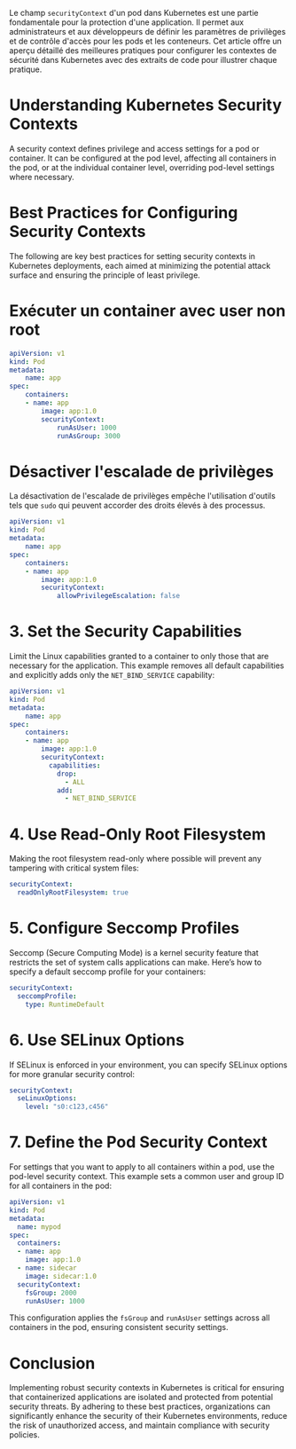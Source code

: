 
Le champ `securityContext` d'un pod dans Kubernetes est une partie fondamentale pour la protection d'une application. Il permet aux administrateurs et aux développeurs de définir les paramètres de privilèges et de contrôle d'accès pour les pods et les conteneurs. Cet article offre un aperçu détaillé des meilleures pratiques pour configurer les contextes de sécurité dans Kubernetes avec des extraits de code pour illustrer chaque pratique.

# Understanding Kubernetes Security Contexts

A security context defines privilege and access settings for a pod or container. It can be configured at the pod level, affecting all containers in the pod, or at the individual container level, overriding pod-level settings where necessary.

# Best Practices for Configuring Security Contexts

The following are key best practices for setting security contexts in Kubernetes deployments, each aimed at minimizing the potential attack surface and ensuring the principle of least privilege.

# Exécuter un container avec user non root

```yaml title:"pod.yaml"
apiVersion: v1
kind: Pod
metadata:
	name: app
spec:
	containers:
	- name: app
		image: app:1.0
		securityContext:
			runAsUser: 1000
			runAsGroup: 3000
```

# Désactiver l'escalade de privilèges 

La désactivation de l'escalade de privilèges empêche l'utilisation d'outils tels que `sudo` qui peuvent accorder des droits élevés à des processus.

```yaml title:"pod.yaml"
apiVersion: v1  
kind: Pod  
metadata:  
	name: app 
spec:  
	containers:  
	- name: app  
		image: app:1.0  
		securityContext:  
			allowPrivilegeEscalation: false
```

# 3. Set the Security Capabilities

Limit the Linux capabilities granted to a container to only those that are necessary for the application. This example removes all default capabilities and explicitly adds only the  `NET_BIND_SERVICE`  capability:

```yaml
apiVersion: v1  
kind: Pod  
metadata:  
	name: app 
spec:  
	containers:  
	- name: app  
		image: app:1.0  
		securityContext:
		  capabilities:
		    drop:
		      - ALL
		    add:
		      - NET_BIND_SERVICE
```

# 4. Use Read-Only Root Filesystem

Making the root filesystem read-only where possible will prevent any tampering with critical system files:

```yaml
securityContext:
  readOnlyRootFilesystem: true
```

# 5. Configure Seccomp Profiles

Seccomp (Secure Computing Mode) is a kernel security feature that restricts the set of system calls applications can make. Here’s how to specify a default seccomp profile for your containers:

```yaml
securityContext:
  seccompProfile:
    type: RuntimeDefault
```

# 6. Use SELinux Options

If SELinux is enforced in your environment, you can specify SELinux options for more granular security control:

```yaml
securityContext:
  seLinuxOptions:
    level: "s0:c123,c456"
```

# 7. Define the Pod Security Context

For settings that you want to apply to all containers within a pod, use the pod-level security context. This example sets a common user and group ID for all containers in the pod:

```yaml
apiVersion: v1
kind: Pod
metadata:
  name: mypod
spec:
  containers:
  - name: app
    image: app:1.0
  - name: sidecar
    image: sidecar:1.0
  securityContext:
    fsGroup: 2000
    runAsUser: 1000
```

This configuration applies the  `fsGroup`  and  `runAsUser`  settings across all containers in the pod, ensuring consistent security settings.

# Conclusion

Implementing robust security contexts in Kubernetes is critical for ensuring that containerized applications are isolated and protected from potential security threats. By adhering to these best practices, organizations can significantly enhance the security of their Kubernetes environments, reduce the risk of unauthorized access, and maintain compliance with security policies.